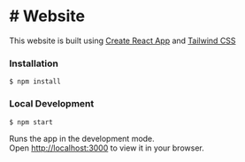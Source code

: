 # # Website

This website is built using [Create React App](https://github.com/facebook/create-react-app) and [Tailwind CSS](https://tailwindcss.com/)

### Installation

```
$ npm install
```

### Local Development

```
$ npm start
```

Runs the app in the development mode.\
Open [http://localhost:3000](http://localhost:3000) to view it in your browser.
